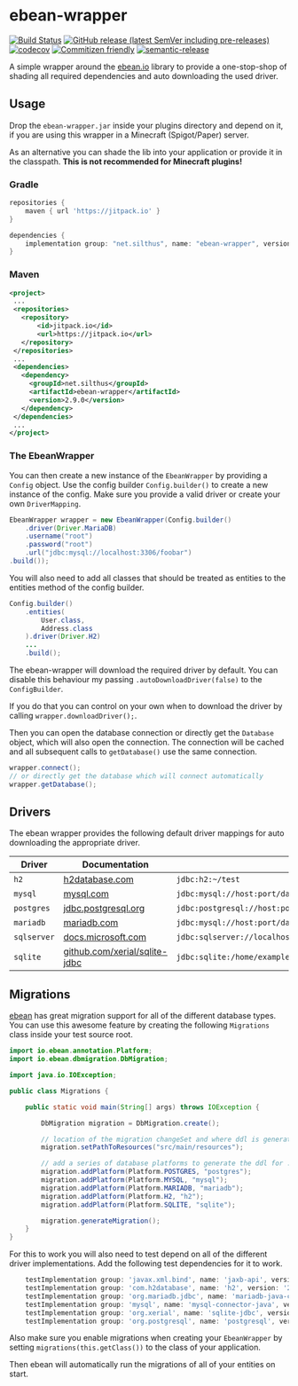# ebean-wrapper

[![Build Status](https://github.com/Silthus/ebean/workflows/Build/badge.svg)](../../actions?query=workflow%3ABuild)
[![GitHub release (latest SemVer including pre-releases)](https://img.shields.io/github/v/release/Silthus/ebean?include_prereleases&label=release)](../../releases)
[![codecov](https://codecov.io/gh/Silthus/spigot-plugin-template/branch/master/graph/badge.svg)](https://codecov.io/gh/Silthus/ebean)
[![Commitizen friendly](https://img.shields.io/badge/commitizen-friendly-brightgreen.svg)](http://commitizen.github.io/cz-cli/)
[![semantic-release](https://img.shields.io/badge/%20%20%F0%9F%93%A6%F0%9F%9A%80-semantic--release-e10079.svg)](https://github.com/semantic-release/semantic-release)

A simple wrapper around the [ebean.io](https://ebean.io) library to provide a one-stop-shop of shading all required dependencies and auto downloading the used driver.

## Usage

Drop the `ebean-wrapper.jar` inside your plugins directory and depend on it, if you are using this wrapper in a Minecraft (Spigot/Paper) server.

As an alternative you can shade the lib into your application or provide it in the classpath.
**This is not recommended for Minecraft plugins!**

### Gradle

```groovy
repositories {
    maven { url 'https://jitpack.io' }
}

dependencies {
    implementation group: "net.silthus", name: "ebean-wrapper", version: "2.9.0"
}
```

### Maven

 ```xml
<project>
  ...
  <repositories>
    <repository>
        <id>jitpack.io</id>
        <url>https://jitpack.io</url>
    </repository>
  </repositories>
  ...
  <dependencies>
    <dependency>
      <groupId>net.silthus</groupId>
      <artifactId>ebean-wrapper</artifactId>
      <version>2.9.0</version>
    </dependency>
  </dependencies>
  ...
</project>
```

### The EbeanWrapper

You can then create a new instance of the `EbeanWrapper` by providing a `Config` object. Use the config builder `Config.builder()` to create a new instance of the config.
Make sure you provide a valid driver or create your own `DriverMapping`.

```java
EbeanWrapper wrapper = new EbeanWrapper(Config.builder()
    .driver(Driver.MariaDB)
    .username("root")
    .password("root")
    .url("jdbc:mysql://localhost:3306/foobar")
.build());
```

You will also need to add all classes that should be treated as entities to the entities method of the config builder.

```java
Config.builder()
    .entities(
        User.class,
        Address.class
    ).driver(Driver.H2)
    ...
    .build();
```

The ebean-wrapper will download the required driver by default. You can disable this behaviour my passing `.autoDownloadDriver(false)` to the `ConfigBuilder`.

If you do that you can control on your own when to download the driver by calling `wrapper.downloadDriver();`.

Then you can open the database connection or directly get the `Database` object, which will also open the connection.
The connection will be cached and all subsequent calls to `getDatabase()` use the same connection.

```java
wrapper.connect();
// or directly get the database which will connect automatically
wrapper.getDatabase();
```

## Drivers

The ebean wrapper provides the following default driver mappings for auto downloading the appropriate driver.

| Driver | Documentation | ConnectionString |
| ---- | ----- | ----- |
| `h2` | [h2database.com](http://www.h2database.com/) | `jdbc:h2:~/test` |
| `mysql` | [mysql.com](https://dev.mysql.com/doc/connector-j/8.0/en/connector-j-reference-jdbc-url-format.html) | `jdbc:mysql://host:port/database` |
| `postgres` | [jdbc.postgresql.org](https://jdbc.postgresql.org/documentation/80/connect.html) | `jdbc:postgresql://host:port/database` |
| `mariadb` | [mariadb.com](https://mariadb.com/kb/en/about-mariadb-connector-j/) | `jdbc:mysql://host:port/database` |
| `sqlserver` | [docs.microsoft.com](https://docs.microsoft.com/en-us/sql/connect/jdbc/building-the-connection-url?view=sql-server-ver15) | `jdbc:sqlserver://localhost:1433;databaseName=AdventureWorks;integratedSecurity=true;` |
| `sqlite` | [github.com/xerial/sqlite-jdbc](https://github.com/xerial/sqlite-jdbc) | `jdbc:sqlite:/home/example/mydatabase.db` |

## Migrations

[ebean](http://ebean.io) has great migration support for all of the different database types.
You can use this awesome feature by creating the following `Migrations` class inside your test source root.

```java
import io.ebean.annotation.Platform;
import io.ebean.dbmigration.DbMigration;

import java.io.IOException;

public class Migrations {

    public static void main(String[] args) throws IOException {

        DbMigration migration = DbMigration.create();

        // location of the migration changeSet and where ddl is generated to
        migration.setPathToResources("src/main/resources");

        // add a series of database platforms to generate the ddl for ...
        migration.addPlatform(Platform.POSTGRES, "postgres");
        migration.addPlatform(Platform.MYSQL, "mysql");
        migration.addPlatform(Platform.MARIADB, "mariadb");
        migration.addPlatform(Platform.H2, "h2");
        migration.addPlatform(Platform.SQLITE, "sqlite");

        migration.generateMigration();
    }
}
```

For this to work you will also need to test depend on all of the different driver implementations.
Add the following test dependencies for it to work.

```groovy
    testImplementation group: 'javax.xml.bind', name: 'jaxb-api', version: '2.9.0'
    testImplementation group: 'com.h2database', name: 'h2', version: '2.9.000'
    testImplementation group: 'org.mariadb.jdbc', name: 'mariadb-java-client', version: '2.9.0'
    testImplementation group: 'mysql', name: 'mysql-connector-java', version: '2.9.02'
    testImplementation group: 'org.xerial', name: 'sqlite-jdbc', version: '3.32.3.2'
    testImplementation group: 'org.postgresql', name: 'postgresql', version: '42.2.18'
```

Also make sure you enable migrations when creating your `EbeanWrapper` by setting `migrations(this.getClass())` to the class of your application.

Then ebean will automatically run the migrations of all of your entities on start.